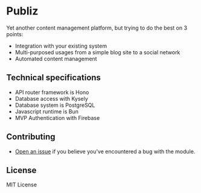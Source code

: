 # Publiz

Yet another content management platform, but trying to do the best on 3 points:

- Integration with your existing system
- Multi-purposed usages from a simple blog site to a social network
- Automated content management

## Technical specifications

- API router framework is Hono
- Database access with Kysely
- Database system is PostgreSQL
- Javascript runtime is Bun
- MVP Authentication with Firebase

## Contributing

- [Open an issue](https://github.com/publiz/publiz/issues) if you believe you've encountered a bug with the module.

## License

MIT License
